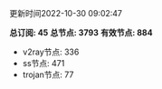 更新时间2022-10-30 09:02:47

**总订阅: 45**
**总节点: 3793**
**有效节点: 884**
- v2ray节点: 336
- ss节点: 471
- trojan节点: 77
